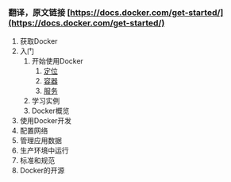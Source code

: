 ### 翻译，原文链接 [https://docs.docker.com/get-started/](https://docs.docker.com/get-started/)
1. 获取Docker
2. 入门
    1. 开始使用Docker
        1. [定位](GetStarted/GetStartedWithDocker/Orientation.md)
        2. [容器](GetStarted/GetStartedWithDocker/Containers.md)
        3. [服务](GetStarted/GetStartedWithDocker/Services.md)
    2. 学习实例
    3. Docker概览
3. 使用Docker开发
4. 配置网络
5. 管理应用数据
6. 生产环境中运行
7. 标准和规范
8. Docker的开源